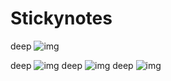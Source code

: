 # Stickynotes


deep ![img](https://user-images.githubusercontent.com/75658978/101522897-dc1dd480-39ad-11eb-8662-d0fd4993ea6d.png)

deep ![img](https://user-images.githubusercontent.com/75658978/101522930-e5a73c80-39ad-11eb-9ed2-8118c88755e4.png)
deep ![img](https://user-images.githubusercontent.com/75658978/101522935-e93ac380-39ad-11eb-9402-f62f47744f90.png)
deep ![img](https://user-images.githubusercontent.com/75658978/101522939-eb048700-39ad-11eb-9767-4309099e3e0e.png)

